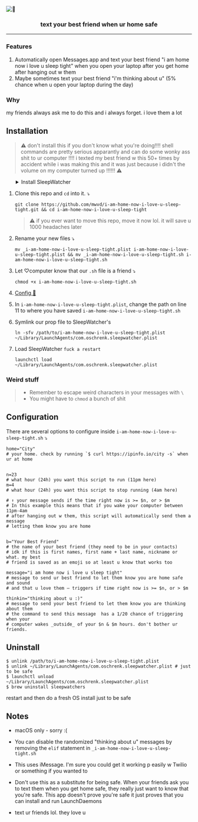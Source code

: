 ![🐝](https://ixi4jeb43ehhpm46.s3.amazonaws.com/OKKmSvFt5M8t2WaH/i-am-home-now-i-love-u-sleep-tight.png "🐝")

<h3 align="center">text your best friend when ur home safe</h3>

---


### Features

1. Automatically open Messages.app and text your best friend "i am home now i love u sleep tight" when you open your laptop after you get home after hanging out w them
2. Maybe sometimes text your best friend "i'm thinking about u" (5% chance when u open your laptop during the day)

### Why

my friends always ask me to do this and i always forget. i love them a lot

## Installation

> ⚠️ don't install this if you don't know what you're doing!!!! shell commands are pretty serious apparantly and can do some wonky ass shit to ur computer !!!! i texted my best friend w this 50+ times by accident while i was making this and it was just because i didn't the volume on my computer turned up !!!!!! ⚠️

<details><summary style="margin-left:26px">Install SleepWatcher</summary>
<p>

<code style="margin-left:26px">\$ brew install sleepwatcher</code>

<blockquote style="margin-left:26px">

Q — What is this? 💭

A — [SleepWatcher ↗](https://www.bernhard-baehr.de/) allows us to run shell commands when your computer wakes from sleep

_Note_ — If you already have SleepWatcher configured on your computer, just run `_i-am-home-now-i-love-u-sleep-tight.sh` from your `~/.wakeup` file

</blockquote>

</p>
</details>

1. Clone this repo and `cd` into it. ⤵
   ```
   git clone https://github.com/mwvd/i-am-home-now-i-love-u-sleep-tight.git && cd i-am-home-now-i-love-u-sleep-tight
   ```
   > ⚠️ if you ever want to move this repo, move it now lol. it will save u 1000 headaches later
2. Rename your new files ⤵
   ```
   mv _i-am-home-now-i-love-u-sleep-tight.plist i-am-home-now-i-love-u-sleep-tight.plist && mv _i-am-home-now-i-love-u-sleep-tight.sh i-am-home-now-i-love-u-sleep-tight.sh
   ```
3. Let ♡computer know that our `.sh` file is a friend ⤵
   ```
   chmod +x i-am-home-now-i-love-u-sleep-tight.sh
   ```
4. [Config 🔗](#Configuration)
5. In `i-am-home-now-i-love-u-sleep-tight.plist`, change the path on line 11 to where you have saved `i-am-home-now-i-love-u-sleep-tight.sh`
6. Symlink our prop file to SleepWatcher's
   ```
   ln -sfv /path/to/i-am-home-now-i-love-u-sleep-tight.plist ~/Library/LaunchAgents/com.oschrenk.sleepwatcher.plist
   ```
7. Load SleepWatcher `fuck a restart`

   ```
   launchctl load ~/Library/LaunchAgents/com.oschrenk.sleepwatcher.plist
   ```

### Weird stuff

> - Remember to escape weird characters in your messages with `\`
> - You might have to `chmod` a bunch of shit

## Configuration

There are several options to configure inside `i-am-home-now-i-love-u-sleep-tight.sh` ⤵

```shell
home="City"
# your home. check by running `$ curl https://ipinfo.io/city -s` when ur at home


n=23
# what hour (24h) you want this script to run (11pm here)
m=4
# what hour (24h) you want this script to stop running (4am here)

# ↑ your message sends if the time right now is >= $n, or > $m
# In this example this means that if you wake your computer between 11pm-4am
# after hanging out w them, this script will automatically send them a message
# letting them know you are home


b="Your Best Friend"
# the name of your best friend (they need to be in your contacts)
# idk if this is first names, first name + last name, nickname or what. my best
# friend is saved as an emoji so at least u know that works too

message="i am home now i love u sleep tight"
# message to send ur best friend to let them know you are home safe and sound
# and that u love them — triggers if time right now is >= $n, or > $m

thinkin="thinking about u :)"
# message to send your best friend to let them know you are thinking about them
# the command to send this message  has a 1/20 chance of triggering when your
# computer wakes _outside_ of your $n & $m hours. don't bother ur friends.
```

## Uninstall

```shell
$ unlink /path/to/i-am-home-now-i-love-u-sleep-tight.plist
$ unlink ~/Library/LaunchAgents/com.oschrenk.sleepwatcher.plist # just to be safe
$ launchctl unload ~/Library/LaunchAgents/com.oschrenk.sleepwatcher.plist
$ brew uninstall sleepwatchers
```

restart and then do a fresh OS install just to be safe

## Notes

- macOS only - sorry :(
- You can disable the randomized "thinking about u" messages by removing the `elif` statement in `_i-am-home-now-i-love-u-sleep-tight.sh`
- This uses iMessage. I'm sure you could get it working p easily w Twilio or something if you wanted to
- Don't use this as a substitute for being safe. When your friends ask you to text them when you get home safe, they really just want to know that you're safe. This app doesn't prove you're safe it just proves that you can install and run LaunchDaemons

- text ur friends lol. they love u
